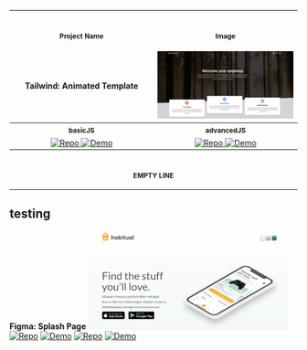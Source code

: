 <table>
<tr>
    <th align="center" style="width: 50%;">
        <img width="430" height="1">
        <p> 
            <small>
                Project Name
            </small>
        </p>
    </th>
    <th align="center" style="width: 50%;">
        <img width="430" height="1">
        <p> 
            <small>
                Image
            </small>
        </p>
    </th>
</tr>
<tr>
    <td align="center"><strong>Tailwind: Animated Template</strong></td>
    <td align="center">
        <img src="img/basicJS_tailwind_animated-template.png" alt="Basic Tailwind Template" width="350">
    </td>
</tr>
<tr>
    <th align="center" colspan="1">
        <small>basicJS</small>
    </th>
    <th align="center" colspan="1">
        <small>advancedJS</small>
    </th>
</tr>
<tr>
    <td align="center">
        <a href="https://github.com/Shcoobz/basicJS_tailwind_animated-template/">
            <img src="https://img.shields.io/badge/Repo-007bff?logo=github&logoColor=white" style="width:120px; height:auto;" alt="Repo">
        </a>
        <a href="https://shcoobz.github.io/basicJS_tailwind_animated-template/">
            <img src="https://img.shields.io/badge/Demo-28a745?logo=google-chrome&logoColor=white" style="width:120px; height:auto;" alt="Demo">
        </a>
    </td>
    <td align="center">
        <a href="https://github.com/Shcoobz/advancedJS_tailwind_animated-template">
            <img src="https://img.shields.io/badge/Repo-007bff?logo=github&logoColor=white" style="width:120px; height:auto;" alt="Repo">
        </a>
        <a href="https://shcoobz.github.io/advancedJS_tailwind_animated-template/">
            <img src="https://img.shields.io/badge/Demo-28a745?logo=google-chrome&logoColor=white" style="width:120px; height:auto;" alt="Demo">
        </a>
    </td>
</tr>
<tr>
    <th align="center" colspan="2">
        <img width="430" height="1">
        <p>
            <small>
                EMPTY LINE
            </small>
        </p>
    </th>
</tr>
</table>

## testing

</tr>
<tr>
    <td align="center"><strong>Figma: Splash Page</strong></td>
    <td align="center"><img src="img/basicJS_figma_splash-page.png" alt="Basic Figma Splash Page" width="350"></td>
    <td align="center">
      <a href="https://github.com/Shcoobz/basicJS_figma_splash-page"><img src="https://img.shields.io/badge/Repo-007bff?logo=github&logoColor=white" style="width:120px; height:auto;" alt="Repo" ></a>
    </td>
    <td align="center">
      <a href="https://shcoobz.github.io/basicJS_figma_splash-page/"><img src="https://img.shields.io/badge/Demo-28a745?logo=google-chrome&logoColor=white" style="width:120px; height:auto;" alt="Demo" ></a>
    </td>
    <td align="center">
      <a href="https://github.com/Shcoobz/advancedJS_figma_splash-page"><img src="https://img.shields.io/badge/Repo-007bff?logo=github&logoColor=white" style="width:120px; height:auto;" alt="Repo" ></a>
    </td>
    <td align="center">
      <a href="https://shcoobz.github.io/advancedJS_figma_splash-page/"><img src="https://img.shields.io/badge/Demo-28a745?logo=google-chrome&logoColor=white" style="width:120px; height:auto;" alt="Demo" ></a>
    </td>
</tr>
</table>
